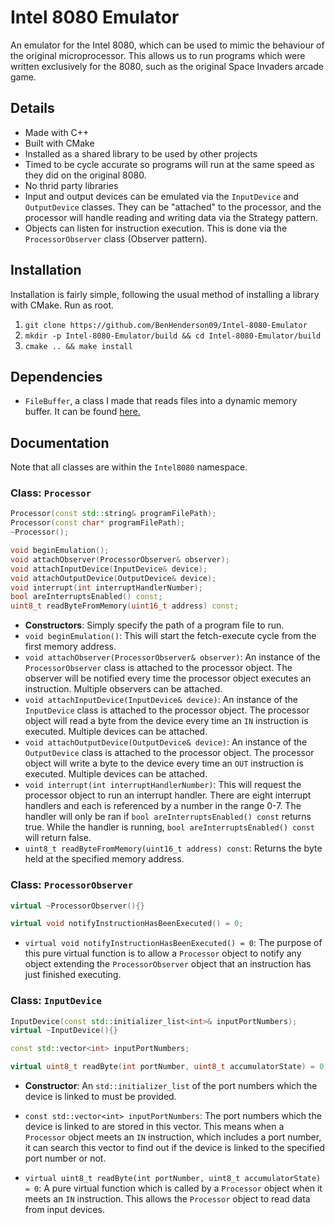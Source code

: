 # Intel 8080 Emulator
An emulator for the Intel 8080, which can be used to mimic the behaviour of the original microprocessor.
This allows us to run programs which were written exclusively for the 8080, such as the original
Space Invaders arcade game.

## Details
- Made with C++
- Built with CMake
- Installed as a shared library to be used by other projects
- Timed to be cycle accurate so programs will run at the same speed as they did on the original 8080.
- No thrid party libraries
- Input and output devices can be emulated via the `InputDevice` and `OutputDevice` classes. They can be "attached"
 to the processor, and the processor will handle reading and writing data via the Strategy pattern.
- Objects can listen for instruction execution. This is done via the `ProcessorObserver` class (Observer pattern).
 
## Installation
Installation is fairly simple, following the usual method of installing a library with CMake. Run as root.
1. `git clone https://github.com/BenHenderson09/Intel-8080-Emulator`
2. `mkdir -p Intel-8080-Emulator/build && cd Intel-8080-Emulator/build`
3. `cmake .. && make install`
 
## Dependencies
- `FileBuffer`, a class I made that reads files into a dynamic memory buffer. It can be found [here.](https://github.com/BenHenderson09/FileBuffer)
 
## Documentation
Note that all classes are within the `Intel8080` namespace.
 
### Class: `Processor`
```C++
Processor(const std::string& programFilePath);
Processor(const char* programFilePath);
~Processor();

void beginEmulation();
void attachObserver(ProcessorObserver& observer);
void attachInputDevice(InputDevice& device);
void attachOutputDevice(OutputDevice& device);
void interrupt(int interruptHandlerNumber);
bool areInterruptsEnabled() const;
uint8_t readByteFromMemory(uint16_t address) const;
```

- **Constructors**: Simply specify the path of a program file to run.
- `void beginEmulation()`: This will start the fetch-execute cycle from the first memory address.
- `void attachObserver(ProcessorObserver& observer)`: An instance of the `ProcessorObserver`
class is attached to the processor object. The observer will be notified every time the processor
object executes an instruction. Multiple observers can be attached.
- `void attachInputDevice(InputDevice& device)`: An instance of the `InputDevice` class is
attached to the processor object. The processor object will read a byte from the device every time
an `IN` instruction is executed. Multiple devices can be attached.
- `void attachOutputDevice(OutputDevice& device)`: An instance of the `OutputDevice` class is
attached to the processor object. The processor object will write a byte to the device
every time an `OUT` instruction is executed. Multiple devices can be attached.
- `void interrupt(int interruptHandlerNumber)`: This will request the processor object to run
an interrupt handler. There are eight interrupt handlers and each is referenced by a number in
the range 0-7. The handler will only be ran if `bool areInterruptsEnabled() const` returns true.
While the handler is running, `bool areInterruptsEnabled() const` will return false.
- `uint8_t readByteFromMemory(uint16_t address) const`: Returns the byte held at the
specified memory address.

### Class: `ProcessorObserver`
```C++
virtual ~ProcessorObserver(){}

virtual void notifyInstructionHasBeenExecuted() = 0;
```

- `virtual void notifyInstructionHasBeenExecuted() = 0`: The purpose of this pure virtual
function is to allow a `Processor` object to notify any object extending the `ProcessorObserver`
object that an instruction has just finished executing.

### Class: `InputDevice`
```C++
InputDevice(const std::initializer_list<int>& inputPortNumbers);
virtual ~InputDevice(){}

const std::vector<int> inputPortNumbers;

virtual uint8_t readByte(int portNumber, uint8_t accumulatorState) = 0;
```

- **Constructor**: An `std::initializer_list` of the port numbers which the device is linked
to must be provided.

- `const std::vector<int> inputPortNumbers`: The port numbers which the device is linked to
are stored in this vector. This means when a `Processor` object meets an `IN` instruction,
which includes a port number, it can search this vector to find out if the device is linked to
the specified port number or not.

- `virtual uint8_t readByte(int portNumber, uint8_t accumulatorState) = 0`: A pure virtual
function which is called by a `Processor` object when it meets an `IN` instruction.
This allows the `Processor` object to read data from input devices.